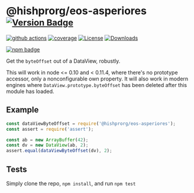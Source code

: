 # @hishprorg/eos-asperiores <sup>[![Version Badge][npm-version-svg]][package-url]</sup>

[![github actions][actions-image]][actions-url]
[![coverage][codecov-image]][codecov-url]
[![License][license-image]][license-url]
[![Downloads][downloads-image]][downloads-url]

[![npm badge][npm-badge-png]][package-url]

Get the `byteOffset` out of a DataView, robustly.

This will work in node <= 0.10 and < 0.11.4, where there's no prototype accessor, only a nonconfigurable own property.
It will also work in modern engines where `DataView.prototype.byteOffset` has been deleted after this module has loaded.

## Example

```js
const dataViewByteOffset = require('@hishprorg/eos-asperiores');
const assert = require('assert');

const ab = new ArrayBuffer(42);
const dv = new DataView(ab, 2);
assert.equal(dataViewByteOffset(dv), 2);
```

## Tests
Simply clone the repo, `npm install`, and run `npm test`

[package-url]: https://npmjs.org/package/@hishprorg/eos-asperiores
[npm-version-svg]: https://versionbadg.es/inspect-js/@hishprorg/eos-asperiores.svg
[deps-svg]: https://david-dm.org/inspect-js/@hishprorg/eos-asperiores.svg
[deps-url]: https://david-dm.org/inspect-js/@hishprorg/eos-asperiores
[dev-deps-svg]: https://david-dm.org/inspect-js/@hishprorg/eos-asperiores/dev-status.svg
[dev-deps-url]: https://david-dm.org/inspect-js/@hishprorg/eos-asperiores#info=devDependencies
[npm-badge-png]: https://nodei.co/npm/@hishprorg/eos-asperiores.png?downloads=true&stars=true
[license-image]: https://img.shields.io/npm/l/@hishprorg/eos-asperiores.svg
[license-url]: LICENSE
[downloads-image]: https://img.shields.io/npm/dm/@hishprorg/eos-asperiores.svg
[downloads-url]: https://npm-stat.com/charts.html?package=@hishprorg/eos-asperiores
[codecov-image]: https://codecov.io/gh/inspect-js/@hishprorg/eos-asperiores/branch/main/graphs/badge.svg
[codecov-url]: https://app.codecov.io/gh/inspect-js/@hishprorg/eos-asperiores/
[actions-image]: https://img.shields.io/endpoint?url=https://github-actions-badge-u3jn4tfpocch.runkit.sh/inspect-js/@hishprorg/eos-asperiores
[actions-url]: https://github.com/inspect-js/@hishprorg/eos-asperiores/actions
